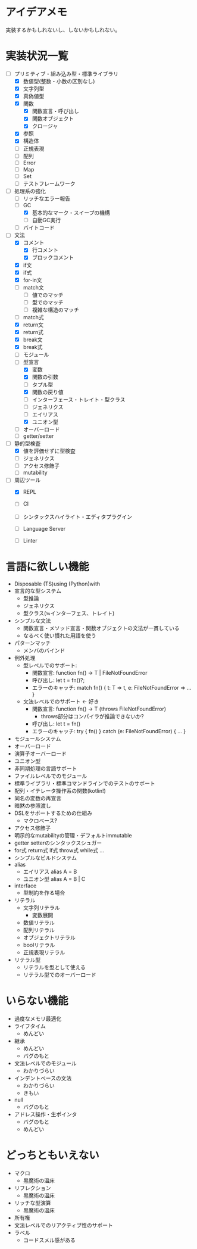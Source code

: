 # アイデアメモ

実装するかもしれないし、しないかもしれない。

# 実装状況一覧

- [ ] プリミティブ・組み込み型・標準ライブラリ
    - [x] 数値型(整数・小数の区別なし)
    - [x] 文字列型
    - [x] 真偽値型
    - [x] 関数
        - [x] 関数宣言・呼び出し
        - [x] 関数オブジェクト
        - [x] クロージャ
    - [x] 参照
    - [x] 構造体
    - [ ] 正規表現
    - [ ] 配列
    - [ ] Error
    - [ ] Map
    - [ ] Set
    - [ ] テストフレームワーク
- [ ] 処理系の強化
    - [ ] リッチなエラー報告
    - [ ] GC
        - [x] 基本的なマーク・スイープの機構
        - [ ] 自動GC実行
    - [ ] バイトコード
- [ ] 文法
    - [x] コメント
        - [x] 行コメント
        - [x] ブロックコメント
    - [x] if文
    - [x] if式
    - [x] for-in文
    - [ ] match文
        - [ ] 値でのマッチ
        - [ ] 型でのマッチ
        - [ ] 複雑な構造のマッチ
    - [ ] match式
    - [x] return文
    - [x] return式
    - [x] break文
    - [x] break式
    - [ ] モジュール
    - [ ] 型宣言
        - [x] 変数
        - [x] 関数の引数
        - [ ] タプル型
        - [x] 関数の戻り値
        - [ ] インターフェース・トレイト・型クラス
        - [ ] ジェネリクス
        - [ ] エイリアス
        - [x] ユニオン型
    - [ ] オーバーロード
    - [ ] getter/setter
- [ ] 静的型検査
    - [x] 値を評価せずに型検査
    - [ ] ジェネリクス
    - [ ] アクセス修飾子
    - [ ] mutability
- [ ] 周辺ツール
    - [x] REPL
    - [ ] CI
    - [ ] シンタックスハイライト・エディタプラグイン
    - [ ] Language Server
    - [ ] Linter


# 言語に欲しい機能

- Disposable (TS)using (Python)with
- 宣言的な型システム
    - 型推論
    - ジェネリクス
    - 型クラス(≒インターフェス、トレイト)
- シンプルな文法
    - 関数宣言・メソッド宣言・関数オブジェクトの文法が一貫している
    - なるべく使い慣れた用語を使う
- パターンマッチ
    - メンバのバインド
- 例外処理
    - 型レベルでのサポート:
        - 関数宣言: function fn() -> T | FileNotFoundError
        - 呼び出し: let t = fn()?;
        - エラーのキャッチ: match fn() { t: T => t, e: FileNotFoundError => ... }
    - 文法レベルでのサポート <- 好き
        - 関数宣言: function fn() -> T (throws FileNotFoundError)
            - throws部分はコンパイラが推論できないか?
        - 呼び出し: let t = fn()
        - エラーのキャッチ: try { fn() } catch (e: FileNotFoundError) { ... }
- モジュールシステム
- オーバーロード
- 演算子オーバーロード
- ユニオン型
- 非同期処理の言語サポート
- ファイルレベルでのモジュール
- 標準ライブラリ・標準コマンドラインでのテストのサポート
- 配列・イテレータ操作系の関数(kotlin!)
- 同名の変数の再宣言
- 暗黙の参照渡し
- DSLをサポートするための仕組み
    - マクロベース?
- アクセス修飾子
- 明示的なmutabilityの管理・デフォルトimmutable
- getter setterのシンタックスシュガー
- for式 return式 if式 throw式 while式 ...
- シンプルなビルドシステム
- alias
    - エイリアス alias A = B
    - ユニオン型 alias A = B | C
- interface
    - 型制約を作る場合
- リテラル
    - 文字列リテラル
        - 変数展開
    - 数値リテラル
    - 配列リテラル
    - オブジェクトリテラル
    - boolリテラル
    - 正規表現リテラル
- リテラル型
    - リテラルを型として使える
    - リテラル型でのオーバーロード


# いらない機能
- 過度なメモリ最適化
- ライフタイム
    - めんどい
- 継承
    - めんどい
    - バグのもと
- 文法レベルでのモジュール
    - わかりづらい
- インデントベースの文法
    - わかりづらい
    - きもい
- null
    - バグのもと
- アドレス操作・生ポインタ
    - バグのもと
    - めんどい


# どっちともいえない
- マクロ
    - 黒魔術の温床
- リフレクション
    - 黒魔術の温床
- リッチな型演算
    - 黒魔術の温床
- 所有権
- 文法レベルでのリアクティブ性のサポート
- ラベル
    - コードスメル感がある
